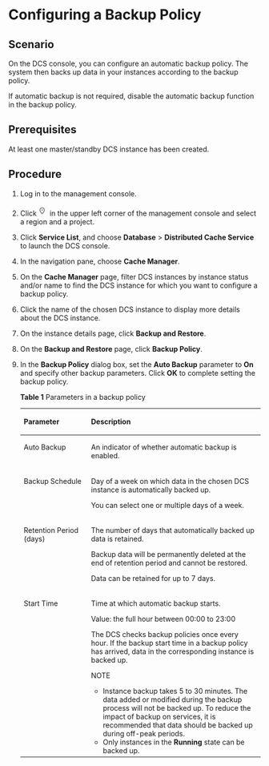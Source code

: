 # Configuring a Backup Policy<a name="EN-US_TOPIC_0237964730"></a>

## Scenario<a name="section66924213"></a>

On the DCS console, you can configure an automatic backup policy. The system then backs up data in your instances according to the backup policy.

If automatic backup is not required, disable the automatic backup function in the backup policy.

## Prerequisites<a name="section65447007"></a>

At least one master/standby DCS instance has been created.

## Procedure<a name="section52152158"></a>

1.  Log in to the management console.
2.  Click![](figures/icon-region.png)  in the upper left corner of the management console and select a region and a project.
3.  Click  **Service List**, and choose  **Database**  \>  **Distributed Cache Service**  to launch the DCS console.
4.  In the navigation pane, choose  **Cache Manager**.
5.  On the  **Cache Manager**  page, filter DCS instances by instance status and/or name to find the DCS instance for which you want to configure a backup policy.
6.  Click the name of the chosen DCS instance to display more details about the DCS instance.
7.  On the instance details page, click  **Backup and Restore**.
8.  On the  **Backup and Restore**  page, click  **Backup Policy**.
9.  In the  **Backup Policy**  dialog box, set the  **Auto Backup**  parameter to  **On**  and specify other backup parameters. Click  **OK**  to complete setting the backup policy.

    **Table  1**  Parameters in a backup policy

    <a name="table12779516"></a>
    <table><thead align="left"><tr id="row7899342"><th class="cellrowborder" valign="top" width="28.000000000000004%" id="mcps1.2.3.1.1"><p id="p35867003"><a name="p35867003"></a><a name="p35867003"></a>Parameter</p>
    </th>
    <th class="cellrowborder" valign="top" width="72%" id="mcps1.2.3.1.2"><p id="p19546120"><a name="p19546120"></a><a name="p19546120"></a>Description</p>
    </th>
    </tr>
    </thead>
    <tbody><tr id="row39731869"><td class="cellrowborder" valign="top" width="28.000000000000004%" headers="mcps1.2.3.1.1 "><p id="p64164835"><a name="p64164835"></a><a name="p64164835"></a>Auto Backup</p>
    </td>
    <td class="cellrowborder" valign="top" width="72%" headers="mcps1.2.3.1.2 "><p id="p29969153"><a name="p29969153"></a><a name="p29969153"></a>An indicator of whether automatic backup is enabled.</p>
    </td>
    </tr>
    <tr id="row1286929"><td class="cellrowborder" valign="top" width="28.000000000000004%" headers="mcps1.2.3.1.1 "><p id="p37132456"><a name="p37132456"></a><a name="p37132456"></a>Backup Schedule</p>
    </td>
    <td class="cellrowborder" valign="top" width="72%" headers="mcps1.2.3.1.2 "><p id="p54938922"><a name="p54938922"></a><a name="p54938922"></a>Day of a week on which data in the chosen DCS instance is automatically backed up.</p>
    <p id="p24688256"><a name="p24688256"></a><a name="p24688256"></a>You can select one or multiple days of a week.</p>
    </td>
    </tr>
    <tr id="row20867713"><td class="cellrowborder" valign="top" width="28.000000000000004%" headers="mcps1.2.3.1.1 "><p id="p12563221"><a name="p12563221"></a><a name="p12563221"></a>Retention Period (days)</p>
    </td>
    <td class="cellrowborder" valign="top" width="72%" headers="mcps1.2.3.1.2 "><p id="p10987981"><a name="p10987981"></a><a name="p10987981"></a>The number of days that automatically backed up data is retained.</p>
    <p id="p31782970"><a name="p31782970"></a><a name="p31782970"></a>Backup data will be permanently deleted at the end of retention period and cannot be restored.</p>
    <p id="p17611282"><a name="p17611282"></a><a name="p17611282"></a>Data can be retained for up to 7 days.</p>
    </td>
    </tr>
    <tr id="row24283812"><td class="cellrowborder" valign="top" width="28.000000000000004%" headers="mcps1.2.3.1.1 "><p id="p20831783"><a name="p20831783"></a><a name="p20831783"></a>Start Time</p>
    </td>
    <td class="cellrowborder" valign="top" width="72%" headers="mcps1.2.3.1.2 "><p id="p9652842"><a name="p9652842"></a><a name="p9652842"></a>Time at which automatic backup starts.</p>
    <p id="p19766715"><a name="p19766715"></a><a name="p19766715"></a>Value: the full hour between 00:00 to 23:00</p>
    <p id="p43682709"><a name="p43682709"></a><a name="p43682709"></a>The DCS checks backup policies once every hour. If the backup start time in a backup policy has arrived, data in the corresponding instance is backed up.</p>
    <p id="p57600065"><a name="p57600065"></a><a name="p57600065"></a>NOTE</p>
    <a name="ul48638545"></a><a name="ul48638545"></a><ul id="ul48638545"><li>Instance backup takes 5 to 30 minutes. The data added or modified during the backup process will not be backed up. To reduce the impact of backup on services, it is recommended that data should be backed up during off-peak periods.</li><li>Only instances in the <strong id="b24019444"><a name="b24019444"></a><a name="b24019444"></a>Running</strong> state can be backed up.</li></ul>
    </td>
    </tr>
    </tbody>
    </table>


